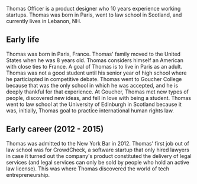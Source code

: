 Thomas Officer is a product designer who 10 years experience working startups. Thomas was born in Paris, went to law school in Scotland, and currently lives in Lebanon, NH.

## Early life
Thomas was born in Paris, France. Thomas' family moved to the United States when he was 8 years old. Thomas considers himself an American with close ties to France. A goal of Thomas is to live in Paris as an adult.
Thomas was not a good student until his senior year of high school where he particiapted in competitive debate. Thomas went to Goucher College because that was the only school in which he was accepted, and he is deeply thankful for that experience. At Goucher, Thomas met new types of people, discovered new ideas, and fell in love with being a student.
Thomas went to law school at the University of Edinburgh in Scotland because it was, initially, Thomas goal to practice international human rights law.

## Early career (2012 - 2015)
Thomas was admitted to the New York Bar in 2012. Thomas' first job out of law school was for CrowdCheck, a software startup that only hired lawyers in case it turned out the company's product constituted the delivery of legal services (and legal services can only be sold by people who hold an active law license). This was where Thomas discovered the world of tech entrepreneurship. 